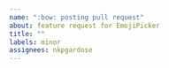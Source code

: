 ```yaml
---
name: ":bow: posting pull request"
about: feature request for EmojiPicker
title: ""
labels: minor
assignees: nkpgardose
---
```

